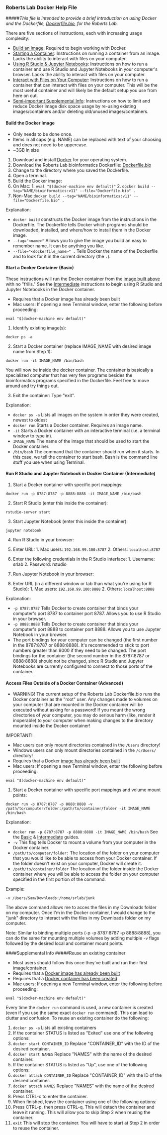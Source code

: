 ### Roberts Lab Docker Help File

#####<em>This file is intended to provide a brief introduction on using Docker and the Dockerfile, [Dockerfile.bio](https://github.com/sr320/LabDocs/blob/master/code/dockerfiles/Dockerfile.bio), for the Roberts Lab.</em>

There are five sections of instructions, each with increasing usage complexity:

- [Build an Image](#build): Required to begin working with Docker.
- [Starting a Container](#basic): Instructions on running a container from an image. Lacks the ability to interact with files on your computer.
- [Using R Studio & Jupyter Notebooks](#intermediate): Instructions on how to run a container and use R Studio and Jupyter Notebooks in your computer's browser. Lacks the ability to interact with files on your computer.
- [Interact with Files on Your Computer](#advanced): Instructions on how to run a container that can interact with files on your computer. This will be the most useful container and will likely be the default setup you use from here on out.
- [Semi-important Supplemental Info](#supplemental): Instructions on how to limit and reduce Docker image disk space usage by re-using existing images/containers and/or deleting old/unused images/containers.

#### <a name="build"></a>Build the Docker Image

- Only needs to be done once.
- Items in all caps (e.g. NAME) can be replaced with text of your choosing and does not need to be uppercase.
- ~3GB in size

1. Download and install [Docker](https://www.docker.com/) for your operating system.
2. Download the Roberts Lab bioinformatics Dockerfile: [Dockerfile.bio](https://github.com/sr320/LabDocs/blob/master/code/dockerfiles/Dockerfile.bio)
3. Change to the directory where you saved the Dockerfile.
4. Open a terminal.
5. Build the Docker image:
  1. On Mac: 
    1. ```eval "$(docker-machine env default)"```
    2. ```docker build --tag="NAME/bioinformatics:v11" --file="Dockerfile.bio" .```
  2. Non-Mac:```docker build --tag="NAME/bioinformatics:v11" --file="Dockerfile.bio" .```

Explanation:
- ```docker build``` constructs the Docker image from the instructions in the Dockerfile. The Dockerfile tells Docker which programs should be downloaded, installed, and where/how to install them in the Docker image.
- ```--tag="<name>"``` Allows you to give the image you build an easy to remember name. It can be anything you like.
- ```--file="<dockerfile_name>" .``` Tells Docker the name of the Dockerfile and to look for it in the current directory (the ```.```).

#### <a name="basic"></a>Start a Docker Container (Basic)

These instructions will run the Docker container from the [image built above](#build) with no "frills." See the [Intermediate](#intermediate) instructions to begin using R Studio and Jupyter Notebooks in the Docker container.

- Requires that a Docker image has already been built
- Mac users: If opening a new Terminal window, enter the following before proceeding:

```eval "$(docker-machine env default)"```

1. Identify existing image(s):

  ```docker ps -a```
  
2. Start a Docker container (replace IMAGE_NAME with desired image name from Step 1): 

  ```docker run -it IMAGE_NAME /bin/bash```

  You will now be inside the docker container. The container is basically a specialized computer that has very few programs besides the bioinformatics programs specified in the Dockerfile. Feel free to move around and try things out.

3. Exit the container: Type "exit".


Explanation:

- ```docker ps -a``` Lists all images on the system in order they were created, newest to oldest
- ```docker run``` Starts a Docker container. Requires an image name.
- ```-it``` Starts a Docker container with an interactive terminal (i.e. a terminal window to type in).
- ```IMAGE_NAME``` The name of the image that should be used to start the Docker container.
- ```/bin/bash``` The command that the container should run when it starts. In this case, we tell the container to start bash. Bash is the command line stuff you use when using Terminal.

#### <a name="intermediate"></a>Run R Studio and Jupyter Notebook in Docker Container (Intermediate)

1. Start a Docker container with specific port mappings:

  ```docker run -p 8787:8787 -p 8888:8888 -it IMAGE_NAME /bin/bash```

2. Start R Studio (enter this inside the container):

  ```rstudio-server start```
  
3. Start Jupyter Notebook (enter this inside the container):

  ```jupyter notebook```

4. Run R Studio in your browser:
  1. Enter URL:
    1. Mac users: ```192.168.99.100:8787```
    2. Others: ```localhost:8787```
  2. Enter the following credentials in the R Studio interface:
    1. Username: srlab
    2. Password: rstudio

5. Run Jupyter Notebook in your browser:
  1. Enter URL (in a different window or tab than what you're using for R Studio):
    1. Mac users: ```192.168.99.100:8888```
    2. Others: ```localhost:8888```

Explanation:
- ```-p 8787:8787``` Tells Docker to create container that binds your computer's port 8787 to container port 8787. Allows you to use R Studio in your browser.
- ```-p 8888:8888``` Tells Docker to create container that binds your computer's port 8888 to container port 8888. Allows you to use Jupyter Notebook in your browser.
- The port bindings for your computer can be changed (the first number in the 8787:8787 or 8888:8888). It's recommended to stick to port numbers greater than 9000 if they need to be changed. The port bindings for the container (the second number in the 8787:8787 or 8888:8888) should not be changed, since R Studio and Jupyter Notebooks are currently configured to connect to those ports of the container. 

#### <a name="advanced"></a>Access Files Outside of a Docker Container (Advanced)

- WARNING! The current setup of the Roberts Lab Dockerfile.bio runs the Docker container as the "root" user. Any changes made to volumes on your computer that are mounted in the Docker container will be executed without asking for a password! If you mount the wrong directories of your computer, you may do serious harm (like, render it inoperable) to your computer when making changes to the directory mounted inside the Docker container!

IMPORTANT! 

- Mac users can only mount directories contained in the ```/Users``` directory! 
- Windows users can only mount directories contained in the ```/c/Users/``` directory!
- Requires that a Docker [image has already been built](#build)
- Mac users: If opening a new Terminal window, enter the following before proceeding:

```eval "$(docker-machine env default)"```

1. Start a Docker container with specific port mappings and volume mount points:

  ```docker run -p 8787:8787 -p 8888:8888 -v /path/to/computer/folder:/path/to/container/folder -it IMAGE_NAME /bin/bash```

Explanation:

- ```docker run -p 8787:8787 -p 8888:8888 -it IMAGE_NAME /bin/bash``` See the [Basic](#basic) & [Intermediate](#intermediate) guides.
- ```-v``` This flag tells Docker to mount a volume from your computer in the Docker container.
- ```/path/to/computer/folder:``` The location of the folder on your computer that you would like to be able to access from your Docker container. If the folder doesn't exist on your computer, Docker will create it.
- ```/path/to/container/folder``` The location of the folder inside the Docker container where you will be able to access the folder on your computer specified in the first portion of the command.

Example: 

```-v /Users/Sam/Downloads:/home/srlab/junk```

The above command allows me to acces the files in my Downloads folder on my computer. Once I'm in the Docker container, I would change to the "junk" directory to interact with the files in my Downloads folder on my computer.


Note: Similar to binding multiple ports (-p -p 8787:8787 -p 8888:8888), you can do the same for mounting multiple volumes by adding multiple ```-v``` flags followed by the desired local and container mount points.

####<a name="supplemental"></a>Supplemental Info
#####Reuse an existing container
- Most users should follow this once they've built and run their first image/container.
- Requires that a [Docker image has already been built](#build)
- Requires that a [Docker container has been created](#basic)
- Mac users: If opening a new Terminal window, enter the following before proceeding:

```eval "$(docker-machine env default)"```

Every time the ```docker run``` command is used, a new container is created (even if you use the same exact ```docker run``` command). This can lead to clutter and confusion. To reuse an existing container do the following:

1. ```docker ps -a``` Lists all existing containers
2. If the container STATUS is listed as "Exited" use one of the following options:
  1. ```docker start CONTAINER_ID``` Replace "CONTAINER_ID" with the ID of the desired container.
  2. ```docker start NAMES``` Replace "NAMES" with the name of the desired container.
3. If the container STATUS is listed as "Up", use one of the following options:
  1. ```docker attach CONTAINER_ID``` Replace "CONTAINER_ID" with the ID of the desired container.
  2. ```docker attach NAMES``` Replace "NAMES" with the name of the desired container.
4. Press CTRL-c to enter the container.
5. When finished, leave the container using one of the following options:
  1. Press CTRL-p, then press CTRL-q. This will detach the container and leave it running. This will allow you to skip Step 2 when reusing the container.
  2. ```exit``` This will stop the container. You will have to start at Step 2 in order to reuse the container.
